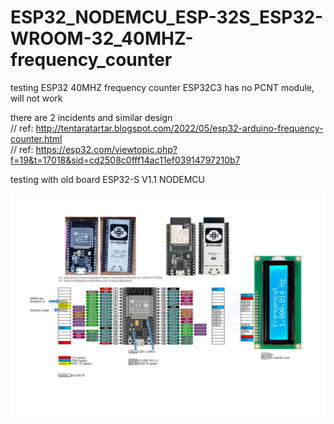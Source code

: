 # ESP32_NODEMCU_ESP-32S_ESP32-WROOM-32_40MHZ-frequency_counter
testing ESP32 40MHZ frequency counter ESP32C3 has no PCNT module, will not work

there are 2 incidents and similar design  
// ref: http://tentaratartar.blogspot.com/2022/05/esp32-arduino-frequency-counter.html  
// ref: https://esp32.com/viewtopic.php?f=19&t=17018&sid=cd2508c0fff14ac11ef03914797210b7  


testing with old board ESP32-S V1.1 NODEMCU  

![xiaolaba_esp32_40MHz_fre_counter_circuit_diagram.jpg](xiaolaba_esp32_40MHz_fre_counter_circuit_diagram.jpg)  
